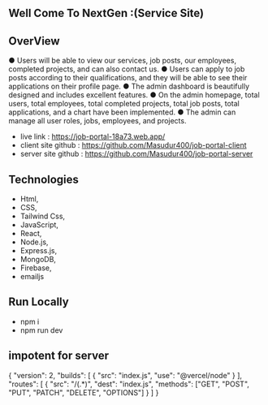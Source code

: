 ## Well Come To NextGen :(Service Site)

## OverView
● Users will be able to view our services, job posts, our employees, completed projects, and can also contact us.
● Users can apply to job posts according to their qualifications, and they will be able to see their applications on their profile page.
● The admin dashboard is beautifully designed and includes excellent features.
● On the admin homepage, total users, total employees, total completed projects, total job posts, total applications, and a chart have been implemented. 
● The admin can manage all user roles, jobs, employees, and projects.

* live link : https://job-portal-18a73.web.app/
* client site github : https://github.com/Masudur400/job-portal-client
* server site github : https://github.com/Masudur400/job-portal-server 

## Technologies
* Html,
* CSS,
* Tailwind Css,
* JavaScript,
* React,
* Node.js,
* Express.js,
* MongoDB,
* Firebase, 
* emailjs

## Run Locally
 * npm i 
 * npm run dev


## impotent for server
{
    "version": 2,
    "builds": [
      {
        "src": "index.js",
        "use": "@vercel/node"
      }
    ],
    "routes": [
      {
        "src": "/(.*)",
        "dest": "index.js",
        "methods": ["GET", "POST", "PUT", "PATCH", "DELETE", "OPTIONS"]
      }
    ]
  }